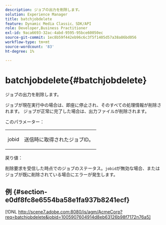 ```yaml
---
description: ジョブの出力を削除します。
solution: Experience Manager
title: batchjobdelete
feature: Dynamic Media Classic、SDK/API
role: Developer,Business Practitioner
exl-id: 9aca6693-32ac-4abd-9595-95bce60050ec
source-git-commit: 1ec8b59f442eb96c6c3f5f1405d57a38a86bd056
workflow-type: tm+mt
source-wordcount: '83'
ht-degree: 1%

---
```


# batchjobdelete{#batchjobdelete}

ジョブの出力を削除します。

ジョブが現在実行中の場合は、即座に停止され、そのすべての処理情報が削除されます。 ジョブが正常に完了した場合は、出力ファイルが削除されます。

このパラメーター：

<table id="simpletable_AACB976615FF4888A0816328DC48DCA3"> 
 <tr class="strow"> 
  <td class="stentry"> <p><span class="codeph"> jobid</span> </p> </td> 
  <td class="stentry"> <p>送信時に取得されたジョブID。 </p></td> 
 </tr> 
</table>

戻り値：

削除要求を受信した時点でのジョブのステータス。`jobid`が無効な場合、またはジョブが既に削除されている場合にエラーが発生します。

## 例 {#section-e0df8fc8e6554ba58e1fa937b8241ecf}

[!DNL http://scene7.adobe.com:8080/is/agm/AcmeCorp?req=batchjobdelete&jobid=1005907604914d8eb63126b98f7172n76a5]

